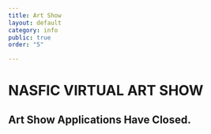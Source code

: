 ```yaml
---
title: Art Show
layout: default
category: info
public: true
order: "5"

---
```

# NASFIC VIRTUAL ART SHOW

## Art Show Applications Have Closed.